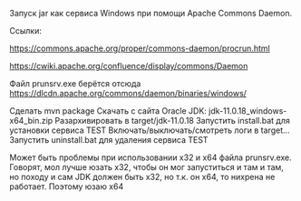 Запуск jar как сервиса Windows при помощи Apache Commons Daemon.

Ссылки:

https://commons.apache.org/proper/commons-daemon/procrun.html

https://cwiki.apache.org/confluence/display/commons/Daemon


Файл prunsrv.exe берётся отсюда https://dlcdn.apache.org/commons/daemon/binaries/windows/

Сделать mvn package
Скачать с сайта Oracle JDK: jdk-11.0.18_windows-x64_bin.zip
Разархивировать в target/jdk-11.0.18
Запустить install.bat для установки сервиса TEST
Включать/выключать/смотреть логи в target...
Запустить uninstall.bat для удаления сервиса TEST


Может быть проблемы при использовании х32 и х64 файла prunsrv.exe. Говорят, мол лучше юзать х32, чтобы он мог запуститься и там и там, но походу и сам JDK должен быть х32, но т.к. он х64, то нихрена не работает. Поэтому юзаю х64
